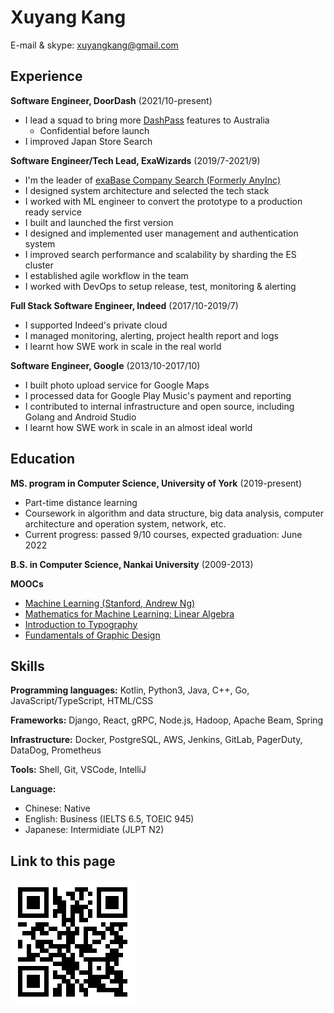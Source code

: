 Xuyang Kang
======

E-mail & skype: [xuyangkang@gmail.com](mailto:xuyangkang@gmail.com)

Experience
---------
**Software Engineer, DoorDash** (2021/10-present)

- I lead a squad to bring more [DashPass](https://help.doordash.com/consumers/s/article/What-is-DashPass?language=en_US) features to Australia
    -  Confidential before launch
- I improved Japan Store Search

**Software Engineer/Tech Lead, ExaWizards** (2019/7-2021/9)

- I'm the leader of [exaBase Company Search (Formerly AnyInc)](https://exawizards.com/exabase/companysearch/)
- I designed system architecture and selected the tech stack
- I worked with ML engineer to convert the prototype to a production ready service
- I built and launched the first version
- I designed and implemented user management and authentication system
- I improved search performance and scalability by sharding the ES cluster
- I established agile workflow in the team
- I worked with DevOps to setup release, test, monitoring & alerting

**Full Stack Software Engineer, Indeed** (2017/10-2019/7)

- I supported Indeed's private cloud
- I managed monitoring, alerting, project health report and logs
- I learnt how SWE work in scale in the real world

**Software Engineer, Google** (2013/10-2017/10)

- I built photo upload service for Google Maps
- I processed data for Google Play Music's payment and reporting
- I contributed to internal infrastructure and open source, including Golang and Android Studio
- I learnt how SWE work in scale in an almost ideal world


Education
---------
**MS. program in Computer Science, University of York** (2019-present)

- Part-time distance learning
- Coursework in algorithm and data structure, big data analysis, computer architecture and operation system, network, etc.
- Current progress: passed 9/10 courses, expected graduation: June 2022

**B.S. in Computer Science, Nankai University** (2009-2013)

**MOOCs**

- [Machine Learning (Stanford, Andrew Ng)](ML.pdf)
- [Mathematics for Machine Learning: Linear Algebra](https://coursera.org/share/f7b2a5490da199784863314e386667aa)
- [Introduction to Typography](https://coursera.org/share/7b866f49bc2d8a5714392ed96a91f684)
- [Fundamentals of Graphic Design](https://coursera.org/share/bd60ef42629374c2630913ae19af00fc)


Skills
------
**Programming languages:** Kotlin, Python3, Java, C++, Go, JavaScript/TypeScript, HTML/CSS

**Frameworks:** Django, React, gRPC, Node.js, Hadoop, Apache Beam, Spring

**Infrastructure:** Docker, PostgreSQL, AWS, Jenkins, GitLab, PagerDuty, DataDog, Prometheus

**Tools:** Shell, Git, VSCode, IntelliJ

**Language:**

- Chinese: Native
- English: Business (IELTS 6.5, TOEIC 945)
- Japanese: Intermidiate (JLPT N2)

Link to this page
------
![](qr-resume.png)

